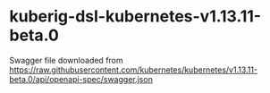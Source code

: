 # kuberig-dsl-kubernetes-v1.13.11-beta.0

Swagger file downloaded from https://raw.githubusercontent.com/kubernetes/kubernetes/v1.13.11-beta.0/api/openapi-spec/swagger.json
